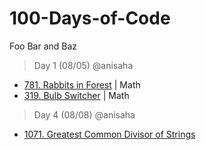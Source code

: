 # 100-Days-of-Code

Foo Bar and Baz

> Day 1 (08/05) @anisaha

- [781. Rabbits in Forest](https://leetcode.com/problems/rabbits-in-forest/description/) | Math
- [319. Bulb Switcher](https://leetcode.com/problems/bulb-switcher/description/) | Math

> Day 4 (08/08) @anisaha

- [1071. Greatest Common Divisor of Strings](https://leetcode.com/problems/greatest-common-divisor-of-strings/description/)
